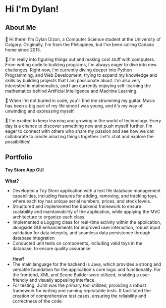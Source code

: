 # Hi I'm Dylan! #

## About Me ##
👋 Hi there! I'm Dylan Dizon, a Computer Science student at the University of Calgary. Originally, I'm from the Philippines, but I've been calling Canada home since 2015. 

🌟 I'm really into figuring things out and making cool stuff with computers. From writing code to building programs, I'm always eager to dive into new challenges. Right now, I'm currently diving deeper into Python Programming, and Web Development, trying to expand my knowledge and skills by building projects that I am passionate about. I'm also very interested in mathematics, and I am currently enjoying self-learning the mathematics behind Artificial Intelligence and Machine Learning. 

🎸 When I'm not buried in code, you'll find me strumming my guitar. Music has been a big part of my life since I was young, and it's my way of unwinding and expressing myself. 

🚀 I'm excited to keep learning and growing in the world of technology. Every day is a chance to discover something new and push myself further. I'm eager to connect with others who share my passion and see how we can collaborate to create amazing things together. Let's chat and explore the possibilities!

## Portfolio ##
#### Toy Store App GUI ####
**What?**
- Developed a Toy Store application with a text file database management capabilities, including features for adding, removing, and tracking toys, where each toy has unique serial numbers, prices, and stock levels.
- Structured and implemented the backend framework to ensure scalability and maintainability of the application, while applying the MVC architecture to organize each class.
- Implemented a Logging class for real-time activity within the application, alongside GUI enhancements for improved user interaction, robust input validation for data integrity, and seamless data persistence through database integration
- Conducted unit tests on components, including valid toys in the database, to ensure quality assurance 
<br><br>**How?**
- The main language for the backend is Java, which provides a strong and versatile foundation for the application's core logic and functionality. For the frontend, XML and Scene Builder were utilized, enabling a user-friendly and visually appealing interface. 
- For testing, JUnit was the primary tool utilized, providing a robust framework for writing and running repeatable tests. It facilitated the creation of comprehensive test cases, ensuring the reliability and correctness of the code.
   
  
  
